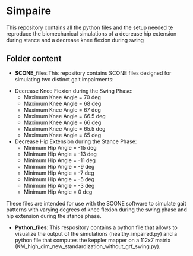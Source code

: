 # Simpaire
This repository contains all the python files and the setup needed te reproduce the biomechanical simulations of a decrease hip extension during stance and a decrease knee flexion during swing

## Folder content
+ **SCONE_files**:This repository contains SCONE files designed for simulating two distinct gait impairments:
* Decrease Knee Flexion during the Swing Phase:
  * Maximum Knee Angle = 70 deg
  * Maximum Knee Angle = 68 deg
  * Maximum Knee Angle = 67 deg
  * Maximum Knee Angle = 66.5 deg
  * Maximum Knee Angle = 66 deg
  * Maximum Knee Angle = 65.5 deg
  * Maximum Knee Angle = 65 deg
* Decrease Hip Extension during the Stance Phase:
  * Minimum Hip Angle = -15 deg
  * Minimum Hip Angle = -13 deg
  * Minimum Hip Angle = -11 deg
  * Minimum Hip Angle = -9 deg
  * Minimum Hip Angle = -7 deg
  * Minimum Hip Angle = -5 deg
  * Minimum Hip Angle = -3 deg
  * Minimum Hip Angle = 0 deg

These files are intended for use with the SCONE software to simulate gait patterns with varying degrees of knee flexion during the swing phase and hip extension during the stance phase.

+ **Python_files**: This respository contains a python file that allows to visualize the output of the simulations (healthy_impaired.py) and a python file that computes the keppler mapper on a 112x7 matrix (KM_high_dim_new_standardization_without_grf_swing.py).
